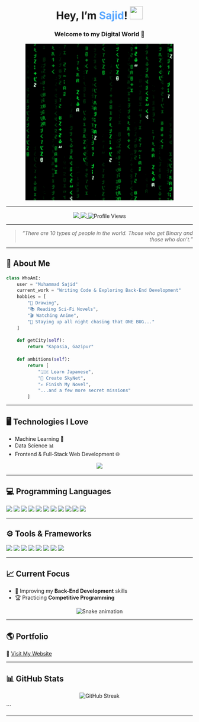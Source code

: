 
<h1 align="center">
  Hey, I’m <span style="color:#58a6ff;">Sajid</span>! 
  <img src="https://media.giphy.com/media/hvRJCLFzcasrR4ia7z/giphy.gif" width="35" height="35">
</h1>

<h3 align="center">Welcome to my Digital World 🌌</h3>

<p align="center">
  <img src="https://github.com/ReXiOP/ReXiOP/blob/main/images/matrix.gif" alt="Matrix Code" width="400"/>
</p>

---

<!--  Badges -->
<p align="center">
  <a href="https://www.linkedin.com/in/sa-jid-3baa58240">
    <img src="https://img.shields.io/badge/LinkedIn-Sajid-0A66C2?style=for-the-badge&logo=linkedin&logoColor=white">
  </a>
  <a href="mailto:sajidttcbdz@gmail.com">
    <img src="https://img.shields.io/badge/Gmail-Contact%20Me-D14836?style=for-the-badge&logo=gmail&logoColor=white">
  </a>
  <img src="https://komarev.com/ghpvc/?username=ReXiOP&label=Profile%20Views&color=blueviolet&style=for-the-badge" alt="Profile Views" />
</p>

---

> <p align="right"><i>“There are 10 types of people in the world. Those who get Binary and those who don’t.”</i></p>

---

## 🚀 About Me
```python
class WhoAmI:
    user = "Muhammad Sajid"
    current_work = "Writing Code & Exploring Back-End Development"
    hobbies = [
        "🎨 Drawing",
        "📚 Reading Sci-Fi Novels",
        "🎬 Watching Anime",
        "🐞 Staying up all night chasing that ONE BUG..."
    ]

    def getCity(self):
        return "Kapasia, Gazipur"

    def ambitions(self):
        return [
            "🇯🇵 Learn Japanese",
            "🤖 Create SkyNet",
            "✍️ Finish My Novel",
            "...and a few more secret missions"
        ]
````

---

## 🖥️ Technologies I Love

* Machine Learning 🤖
* Data Science 📊
* Frontend & Full-Stack Web Development 🌐

<p align="center">
  <img src="https://github-readme-stats.vercel.app/api/top-langs/?username=ReXiOP&layout=compact&theme=radical&hide_border=true&langs_count=8"/>
</p>

---

## 💻 Programming Languages

<p>
  <img src="https://github.com/ReXiOP/ReXiOP/blob/main/images/c-original.svg" width="35"/> 
  <img src="https://github.com/ReXiOP/ReXiOP/blob/main/images/cpp.svg" width="35"/>
  <img src="https://github.com/ReXiOP/ReXiOP/blob/main/images/python2.png" width="35"/>
  <img src="https://github.com/ReXiOP/ReXiOP/blob/main/images/java.svg" width="35"/>
  <img src="https://github.com/ReXiOP/ReXiOP/blob/main/images/dart.svg" width="35"/>
  <img src="https://github.com/ReXiOP/ReXiOP/blob/main/images/php.svg" width="40"/>
  <img src="https://github.com/ReXiOP/ReXiOP/blob/main/images/js.svg" width="35"/>
  <img src="https://github.com/ReXiOP/ReXiOP/blob/main/images/sql.svg" width="35"/>
  <img src="https://github.com/ReXiOP/ReXiOP/blob/main/images/html.svg" width="35"/>
  <img src="https://github.com/ReXiOP/ReXiOP/blob/main/images/css.svg" width="35"/>
  <img src="https://github.com/ReXiOP/ReXiOP/blob/main/images/bootstrap.svg" width="40"/>
</p>

---

## ⚙️ Tools & Frameworks

<p>
  <img src="https://github.com/ReXiOP/ReXiOP/blob/main/images/flutter-logo.svg" width="35"/>
  <img src="https://github.com/ReXiOP/ReXiOP/blob/main/images/django.svg" width="40"/>
  <img src="https://github.com/ReXiOP/ReXiOP/blob/main/images/flask.png" width="35"/>
  <img src="https://github.com/ReXiOP/ReXiOP/blob/main/images/react.svg" width="35"/>
  <img src="https://github.com/ReXiOP/ReXiOP/blob/main/images/nodejs.svg" width="35"/>
  <img src="https://github.com/ReXiOP/ReXiOP/blob/main/images/git.svg" width="35"/>
  <img src="https://github.com/ReXiOP/ReXiOP/blob/main/images/android.svg" width="40"/>
  <img src="https://github.com/ReXiOP/ReXiOP/blob/main/images/pycharm.svg" width="35"/>
</p>

---

## 📈 Current Focus

* 🌱 Improving my **Back-End Development** skills
* 🏆 Practicing **Competitive Programming**

<p align="center">
  <img src="https://profile-readme-generator.com/assets/snake.svg" alt="Snake animation" />
</p>

---

## 🌎 Portfolio

🔗 <a href="https://sajid09.netlify.app/" target="_blank">Visit My Website</a>

---

## 📊 GitHub Stats

<p align="center">
  <img src="https://github-readme-streak-stats.herokuapp.com?user=ReXiOP&theme=radical&hide_border=true" alt="GitHub Streak" width="500"/>
</p>
```

---


